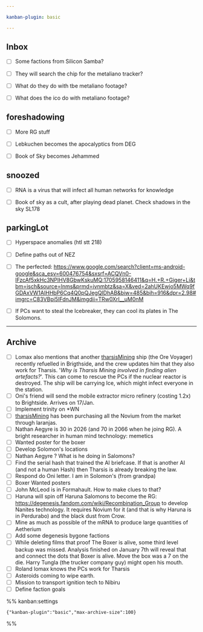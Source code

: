 ```yaml
---

kanban-plugin: basic

---
```


## Inbox

- [ ] Some factions from Silicon Samba?
- [ ] They will search the chip for the metaliano tracker?
- [ ] What do they do with tbe metaliano footage?
- [ ] What does the ico do with metaliano footage?


## foreshadowing

- [ ] More RG stuff
- [ ] Lebkuchen becomes the apocalyptics from DEG
- [ ] Book of Sky becomes Jehammed


## snoozed

- [ ] RNA is a virus that will infect all human networks for knowledge
- [ ] Book of sky as a cult, after playing dead planet. Check shadows in the sky SL178


## parkingLot

- [ ] Hyperspace anomalies (htl stt 218)
- [ ] Define paths out of NEZ
- [ ] The perfected: https://www.google.com/search?client=ms-android-google&sca_esv=600476754&sxsrf=ACQVn0-lFzcAf5xkHc3NPIHV8GbwKskuMQ:1705958146411&q=H.+R.+Giger+Li&tbm=isch&source=lnms&prmd=ivnmbtz&sa=X&ved=2ahUKEwjo5MWq9fGDAxVW1AIHHbP6Cq4Q0pQJegQIDhAB&biw=485&bih=916&dpr=2.98#imgrc=C83VBpi5IFdnJM&imgdii=TRw0XrI__uM0nM
- [ ] If PCs want to steal the Icebreaker, they can cool its plates in The Solomons.


***

## Archive

- [ ] Lomax also mentions that another [tharsisMining](../factions/tharsisMining.md) ship (the Ore Voyager) recently refuelled in Brigthside, and the crew updates him that they also work for Tharsis. '*Why is Tharsis Mining involved in finding alien artefacts?*'. This can come to rescue the PCs if the nuclear reactor is destroyed. The ship will be carrying Ice, which might infect everyone in the station.
- [ ] Oni's friend will send the mobile extractor micro refinery (costing 1.2x) to Brightside. Arrives on 17/Jan.
- [ ] Implement trinity on *WN
- [ ] [tharsisMining](../factions/tharsisMining.md) has been purchasing all the Novium from the market through laranjas.
- [ ] Nathan Aegyre is 30 in 2026 (and 70 in 2066 when he joing RG). A bright researcher in human mind technology: memetics
- [ ] Wanted poster for the boxer
- [ ] Develop Solomon's locations
- [ ] Nathan Aegyre ? What is he doing in Salomons?
- [ ] Find the serial hash that trained the AI briefcase. If that is another AI (and not a human Hash) then Tharsis is already breaking the law.
- [ ] Respond do Oni letter. I am in Solomon's (from grandpa)
- [ ] Boxer Wanted posters
- [ ] John McLeod is in Formahault. How to make clues to that?
- [ ] Haruna will spin off Haruna Salomons to become the RG: https://degenesis.fandom.com/wiki/Recombination_Group to develop Nanites technology. It requires Novium for it (and that is why Haruna is in Perdurabo) and the black dust from Crow.
- [ ] Mine as much as possible of the mRNA to produce large quantities of Aetherium
- [ ] Add some degenesis bygone factions
- [ ] While deleting films that proof The Boxer is alive, some third level backup was missed. Analysis finished on January 7th will reveal that and connect the dots that Boxer is alive. Move the box was a 7 on the die. Harry Tungla (the trucker company guy) might open his mouth.
- [ ] Roland lomax knows the PCs work for Tharsis
- [ ] Asteroids coming to wipe earth.
- [ ] Mission to transport ignition tech to Nibiru
- [ ] Define faction goals

%% kanban:settings
```
{"kanban-plugin":"basic","max-archive-size":100}
```
%%